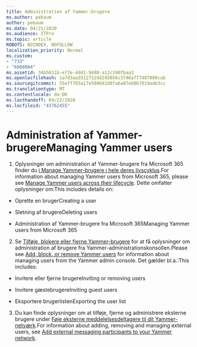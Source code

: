 ```yaml
---
title: Administration af Yammer-brugere
ms.author: pebaum
author: pebaum
ms.date: 04/21/2020
ms.audience: ITPro
ms.topic: article
ROBOTS: NOINDEX, NOFOLLOW
localization_priority: Normal
ms.custom:
- "733"
- "6000004"
ms.assetid: 34b5611b-e77e-4dd1-9480-a12c190fbaa3
ms.openlocfilehash: 1a7d3aa3512732dd245856c3746aff7487080cab
ms.sourcegitcommit: 55eff703a17e500681d8fa6a87eb067019ade3cc
ms.translationtype: MT
ms.contentlocale: da-DK
ms.lasthandoff: 04/22/2020
ms.locfileid: "43762455"
---
```

# <a name="managing-yammer-users"></a><span data-ttu-id="499fd-102">Administration af Yammer-brugere</span><span class="sxs-lookup"><span data-stu-id="499fd-102">Managing Yammer users</span></span>

1. <span data-ttu-id="499fd-103">Oplysninger om administration af Yammer-brugere fra Microsoft 365 finder du [i Manage Yammer-brugere i hele deres livscyklus](https://docs.microsoft.com/yammer/manage-yammer-users/manage-users-across-their-lifecycle).</span><span class="sxs-lookup"><span data-stu-id="499fd-103">For information about managing Yammer users from Microsoft 365, please see [Manage Yammer users across their lifecycle](https://docs.microsoft.com/yammer/manage-yammer-users/manage-users-across-their-lifecycle).</span></span> <span data-ttu-id="499fd-104">Dette omfatter oplysninger om:</span><span class="sxs-lookup"><span data-stu-id="499fd-104">This includes details on:</span></span>

  - <span data-ttu-id="499fd-105">Oprette en bruger</span><span class="sxs-lookup"><span data-stu-id="499fd-105">Creating a user</span></span>

  - <span data-ttu-id="499fd-106">Sletning af brugere</span><span class="sxs-lookup"><span data-stu-id="499fd-106">Deleting users</span></span>

  - <span data-ttu-id="499fd-107">Administration af Yammer-brugere fra Microsoft 365</span><span class="sxs-lookup"><span data-stu-id="499fd-107">Managing Yammer users from Microsoft 365</span></span>

2. <span data-ttu-id="499fd-108">Se [Tilføje, blokere eller fjerne Yammer-brugere](https://alchemyportal.azurewebsites.net/Rule/ManageYammer%20users%20across%20their%20lifecycle%20from%20Office%20365) for at få oplysninger om administration af brugere fra Yammer-administrationskonsollen.</span><span class="sxs-lookup"><span data-stu-id="499fd-108">Please see [Add, block, or remove Yammer users](https://alchemyportal.azurewebsites.net/Rule/ManageYammer%20users%20across%20their%20lifecycle%20from%20Office%20365) for information about managing users from the Yammer admin console.</span></span> <span data-ttu-id="499fd-109">Det gælder bl.a.:</span><span class="sxs-lookup"><span data-stu-id="499fd-109">This includes:</span></span>

  - <span data-ttu-id="499fd-110">Invitere eller fjerne brugere</span><span class="sxs-lookup"><span data-stu-id="499fd-110">Inviting or removing users</span></span>

  - <span data-ttu-id="499fd-111">Invitere gæstebrugere</span><span class="sxs-lookup"><span data-stu-id="499fd-111">Inviting guest users</span></span>

  - <span data-ttu-id="499fd-112">Eksportere brugerlisten</span><span class="sxs-lookup"><span data-stu-id="499fd-112">Exporting the user list</span></span>

3. <span data-ttu-id="499fd-113">Du kan finde oplysninger om at tilføje, fjerne og administrere eksterne brugere under [Føje eksterne meddelelsesdeltagere til dit Yammer-netværk](https://docs.microsoft.com/yammer/work-with-external-users/add-external-participants).</span><span class="sxs-lookup"><span data-stu-id="499fd-113">For information about adding, removing and managing external users, see [Add external messaging participants to your Yammer network](https://docs.microsoft.com/yammer/work-with-external-users/add-external-participants).</span></span>
